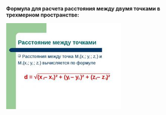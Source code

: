 __Формула для расчета расстояния между двумя точками в трехмерном пространстве:__

![Formula](D.jpg)





